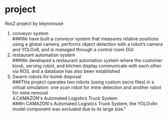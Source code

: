 # project
Ros2 project by keynmouse

1. conveyor system  
###We have built a conveyor system that measures relative positions using a global camera, performs object detection with a robot’s camera and YOLOv8, and is managed through a control room GUI
2. restaurant automation system  
###We developed a restaurant automation system where the customer kiosk, serving robot, and kitchen display communicate with each other via ROS, and a database has also been established
3. Swarm robots for bomb disposal  
###This project operates two robots (using custom zacro files) in a virtual simulation: one scan robot for mine detection and another robot for mine removal  
4.CAMAZON's Automated Logistics Truck System   
###In CAMAZON's Automated Logistics Truck System, the YOLOv8n model component was excluded due to its large size."
   

